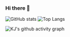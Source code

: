 ### Hi there 👋

<!--
**MeowKJ/MeowKJ** is a ✨ _special_ ✨ repository because its `README.md` (this file) appears on your GitHub profile.

Here are some ideas to get you started:

- 🔭 I’m currently working on ...
- 🌱 I’m currently learning ...
- 👯 I’m looking to collaborate on ...
- 🤔 I’m looking for help with ...
- 💬 Ask me about ...
- 📫 How to reach me: ...
- 😄 Pronouns: ...
- ⚡ Fun fact: ...
-->

![GitHub stats](https://github-readme-stats.vercel.app/api?username=MeowKJ&show_icons=true)
![Top Langs](https://github-readme-stats.vercel.app/api/top-langs/?username=MeowKJ)


![KJ's github activity graph](https://github-readme-activity-graph.cyclic.app/graph?username=meowkj&theme=react)


<!--START_SECTION:waka-->
<!--END_SECTION:waka-->
